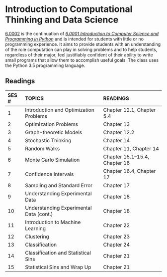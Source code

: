 # Introduction to Computational Thinking and Data Science

[6.0002](https://ocw.mit.edu/courses/electrical-engineering-and-computer-science/6-0002-introduction-to-computational-thinking-and-data-science-fall-2016) is the continuation of *[6.0001 Introduction to Computer Science and Programming in Python](https://ocw.mit.edu/courses/electrical-engineering-and-computer-science/6-0001-introduction-to-computer-science-and-programming-in-python-fall-2016/)* and is intended for students with little or no programming experience. It aims to provide students with an understanding of the role computation can play in solving problems and to help students, regardless of their major, feel justifiably confident of their ability to write small programs that allow them to accomplish useful goals. The class uses the Python 3.5 programming language.

## Readings

| SES # | TOPICS                                  | READINGS                      |
| :---- | :-------------------------------------- | :---------------------------- |
| 1     | Introduction and Optimization Problems  | Chapter 12.1, Chapter 5.4     |
| 2     | Optimization Problems                   | Chapter 13                    |
| 3     | Graph-theoretic Models                  | Chapter 12.2                  |
| 4     | Stochastic Thinking                     | Chapter 14                    |
| 5     | Random Walks                            | Chapter 11, Chapter 14        |
| 6     | Monte Carlo Simulation                  | Chapter 15.1–15.4, Chapter 16 |
| 7     | Confidence Intervals                    | Chapter 16.4, Chapter 17      |
| 8     | Sampling and Standard Error             | Chapter 17                    |
| 9     | Understanding Experimental Data         | Chapter 18                    |
| 10    | Understanding Experimental Data (cont.) | Chapter 18                    |
| 11    | Introduction to Machine Learning        | Chapter 22                    |
| 12    | Clustering                              | Chapter 23                    |
| 13    | Classification                          | Chapter 24                    |
| 14    | Classification and Statistical Sins     | Chapter 21                    |
| 15    | Statistical Sins and Wrap Up            | Chapter 21                    |

